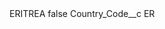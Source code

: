 <?xml version="1.0" encoding="UTF-8"?>
<CustomMetadata xmlns="http://soap.sforce.com/2006/04/metadata" xmlns:xsi="http://www.w3.org/2001/XMLSchema-instance" xmlns:xsd="http://www.w3.org/2001/XMLSchema">
    <label>ERITREA</label>
    <protected>false</protected>
    <values>
        <field>Country_Code__c</field>
        <value xsi:type="xsd:string">ER</value>
    </values>
</CustomMetadata>
